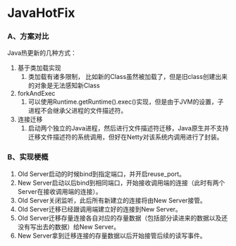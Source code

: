 # JavaHotFix

### A、方案对比

Java热更新的几种方式：

1. 基于类加载实现
    1. 类加载有诸多限制， 比如新的Class虽然被加载了，但是旧class创建出来的对象是无法感知新Class
2. forkAndExec
    1. 可以使用Runtime.getRuntime().exec()实现，但是由于JVM的设置，子进程不会继承父进程的文件描述符。
3. 连接迁移
    1. 启动两个独立的Java进程，然后进行文件描述符迁移，Java原生并不支持迁移文件描述符的系统调用，但好在Netty对该系统内调用进行了封装。

### B、实现梗概

1. Old Server启动的时候bind到指定端口，并开启reuse_port。
2. New Server启动以后bind到相同端口，开始接收调用端的连接（此时有两个Server在接收调用端的连接）。
3. Old Server关闭监听，此后所有新建立的连接将由New Server接管。
4. Old Server迁移已经跟调用端建立好的连接到New Server。
5. Old Server迁移存量连接各自对应的存量数据（包括部分读进来的数据以及还没有写出去的数据）给New Server。
6. New Server拿到迁移连接的存量数据以后开始接管后续的读写事件。
